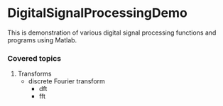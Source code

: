# DigitalSignalProcessingDemo
This is demonstration of various digital signal processing functions and programs using Matlab.

### Covered topics
1. Transforms
   - discrete Fourier transform
      - dft
      - fft
